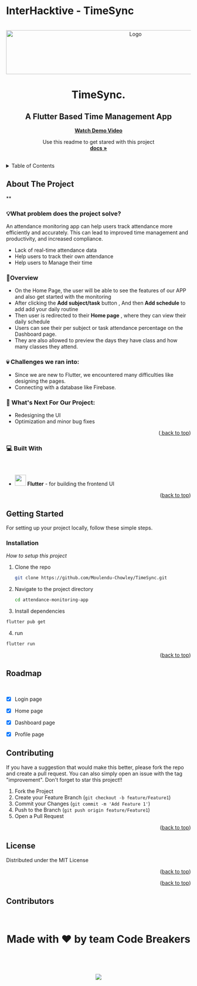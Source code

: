 # InterHacktive - TimeSync

<!-- PROJECT LOGO -->
<br />
<div align="center">
  <a href="https://github.com/Moulendu-Chowley/TimeSync/">
    <img src="https://cdn.discordapp.com/attachments/927930447118364672/1145660334103855174/Group_14.png" alt="Logo" width="690" height="120">
  </a>

  # TimeSync.
  ## A Flutter Based Time Management App
  <b><a align="center" href="">Watch Demo Video</a></b>
  <br/>

  <p align="center">
    Use this readme to get stared with this project
    <br />
    <a href="https://github.com/moulendu-chowley/TimeSync"><strong>docs »</strong></a>
    <br />
    <br />
  </p>
</div>




<!-- TABLE OF CONTENTS -->
<details>
  <summary>Table of Contents</summary>
  <ol>
    <li>
      <a href="#about-the-project">About The Project</a>
      <ul>
        <li><a href="#built-with">Built With</a></li>
      </ul>
    </li>
    <li>
      <a href="#getting-started">Getting Started</a>
      <ul>
        <li><a href="#prerequisites">Prerequisites</a></li>
        <li><a href="#installation">Installation</a></li>
      </ul>
    </li>
    <li><a href="#usage">Usage</a></li>
    <li><a href="#roadmap">Roadmap</a></li>
    <li><a href="#contributing">Contributing</a></li>
    <li><a href="#license">License</a></li>
    <li><a href="#contact">Contact</a></li>
    <li><a href="#acknowledgments">Acknowledgments</a></li>
  </ol>
</details>



<!-- ABOUT THE PROJECT -->
## About The Project

**




### 💡What problem does the project solve?

An attendance monitoring app can help users track attendance more efficiently and accurately. This can lead to improved time management and productivity, and increased compliance.
- Lack of real-time attendance data
- Help users to track their own attendance
- Help users to Manage their time


### 🙌Overview 
- On the Home Page, the user will be able to see the features of our APP and also get started with the monitoring
- After clicking the **Add subject/task** button , And then **Add schedule** to add add your daily routine
- Then user is redirected to their **Home page** , where they can view their daily schedule
- Users can see their per subject or task attendance percentage on the Dashboard page.
- They are also allowed to preview the days they have class and how many classes they attend.

### 💀 Challenges we ran into:
  - Since we are new to Flutter, we encountered many difficulties like designing the pages.
  - Connecting with a database like Firebase.
 
### 🔮 What's Next For Our Project:
- Redesigning the UI
- Optimization and minor bug fixes


<p align="right">(<a href="#read<img width="191" alt="an_logo_light_temp" src="https://user-images.githubusercontent.com/63441472/190889937-afb28215-5bb5-4115-83d2-f7afb73ef8f8.png">
<me-top">back to top</a>)</p>


### 💻 Built With


- <img src = "https://cdn-images-1.medium.com/max/1200/1*5-aoK8IBmXve5whBQM90GA.png" style="margin-top: 40px" height=30px width=30px > **Flutter** - for building the frontend UI <br> 



<p align="right">(<a href="#readme-top">back to top</a>)</p>



<!-- GETTING STARTED -->
## Getting Started
For setting up your project locally, follow these simple steps.


### Installation

_How to setup this project_

1. Clone the repo
   ```sh
   git clone https://github.com/Moulendu-Chowley/TimeSync.git
   ```
2. Navigate to the project directory
   ```sh
   cd attendance-monitoring-app
   ```

3.  Install dependencies
   ```sh
   flutter pub get
   ```

4. run 
  ```sh
  flutter run
   ```
<p align="right">(<a href="#readme-top">back to top</a>)</p>



<!-- USAGE EXAMPLES 
## Usage
<div align="center">
<img src="https://media2.giphy.com/media/UYpelo7WbjZQg0dDQY/200.gif" width="500" height="200" />
</div>
<p align="right">(<a href="#readme-top">back to top</a>)</p> -->



<!-- ROADMAP -->
## Roadmap
&nbsp; 
- [x] Login page
- [x] Home page
- [x] Dashboard page
- [x] Profile page



<!-- CONTRIBUTING -->
## Contributing


If you have a suggestion that would make this better, please fork the repo and create a pull request. You can also simply open an issue with the tag "improvement".
Don't forget to star this project!! 

1. Fork the Project
2. Create your Feature Branch (`git checkout -b feature/Feature1`)
3. Commit your Changes (`git commit -m 'Add Feature 1'`)
4. Push to the Branch (`git push origin feature/Feature1`)
5. Open a Pull Request

<p align="right">(<a href="#readme-top">back to top</a>)</p>



<!-- LICENSE -->
## License

Distributed under the MIT License

<p align="right">(<a href="#readme-top">back to top</a>)</p>




<p align="right">(<a href="#readme-top">back to top</a>)</p>



<!-- ACKNOWLEDGMENTS -->
## Contributors

<br>
<div>
<h1 align="center">
 <b>Made with ❤️ by team Code Breakers
<h1>
<a href="https://github.com/moulendu-chowley/timesync/contributors">
  <img src="https://contrib.rocks/image?repo=Moulendu-Chowley/TimeSync" />
</a>
</div>



<!-- MARKDOWN LINKS & IMAGES -->
<!-- https://www.markdownguide.org/basic-syntax/#reference-style-links -->
[contributors-shield]: https://img.shields.io/github/contributors/othneildrew/Best-README-Template.svg?style=for-the-badge
[contributors-url]: https://github.com/othneildrew/Best-README-Template/graphs/contributors
[forks-shield]: https://img.shields.io/github/forks/othneildrew/Best-README-Template.svg?style=for-the-badge
[forks-url]: https://github.com/othneildrew/Best-README-Template/network/members
[stars-shield]: https://img.shields.io/github/stars/othneildrew/Best-README-Template.svg?style=for-the-badge
[stars-url]: https://github.com/othneildrew/Best-README-Template/stargazers
[issues-shield]: https://img.shields.io/github/issues/othneildrew/Best-README-Template.svg?style=for-the-badge
[issues-url]: https://github.com/othneildrew/Best-README-Template/issues
[license-shield]: https://img.shields.io/github/license/othneildrew/Best-README-Template.svg?style=for-the-badge
[license-url]: https://github.com/othneildrew/Best-README-Template/blob/master/LICENSE.txt
[linkedin-shield]: https://img.shields.io/badge/-LinkedIn-black.svg?style=for-the-badge&logo=linkedin&colorB=555
[linkedin-url]: https://linkedin.com/in/othneildrew
[product-screenshot]: images/screenshot.png
[Next.js]: https://img.shields.io/badge/next.js-000000?style=for-the-badge&logo=nextdotjs&logoColor=white
[Next-url]: https://nextjs.org/
[React.js]: https://img.shields.io/badge/React-20232A?style=for-the-badge&logo=react&logoColor=61DAFB
[React-url]: https://reactjs.org/
[Node.js]: https://img.shields.io/badge/Node.js-35495E?style=for-the-badge&logo=nodedotjs&logoColor=4FC08D
[Vue-url]: https://vuejs.org/
[Express]: https://img.shields.io/badge/Express-35495E?style=for-the-badge&logo=express&logoColor=white
[Angular-url]: https://angular.io/
[Svelte.dev]: https://img.shields.io/badge/Svelte-4A4A55?style=for-the-badge&logo=svelte&logoColor=FF3E00
[Svelte-url]: https://svelte.dev/
[Laravel.com]: https://img.shields.io/badge/Laravel-FF2D20?style=for-the-badge&logo=laravel&logoColor=white
[Laravel-url]: https://laravel.com
[Bootstrap.com]: https://img.shields.io/badge/Bootstrap-563D7C?style=for-the-badge&logo=bootstrap&logoColor=white
[Bootstrap-url]: https://getbootstrap.com
[JQuery.com]: https://img.shields.io/badge/jQuery-0769AD?style=for-the-badge&logo=jquery&logoColor=white
[JQuery-url]: https://jquery.com 
